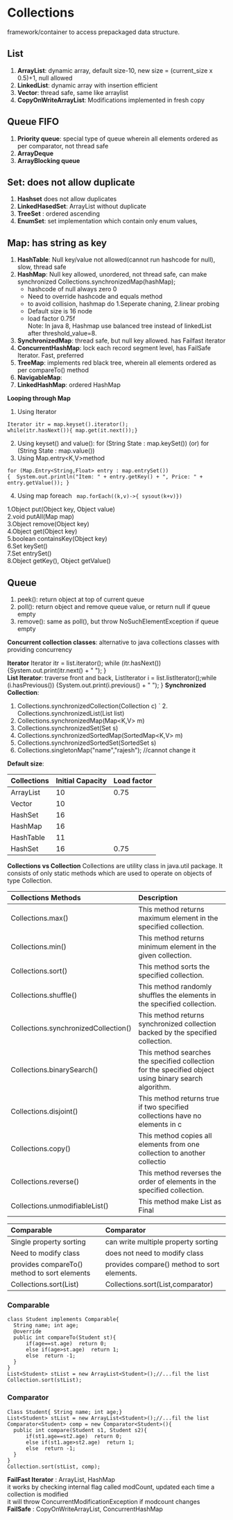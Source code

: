 
# Collections
framework/container to access prepackaged data structure.

## List
1. **ArrayList**: dynamic array, default size-10, new size = (current_size x 0.5)+1, null allowed  
2. **LinkedList**: dynamic array with insertion efficient  
3. **Vector**: thread safe, same like arraylist  
4. **CopyOnWriteArrayList**: Modifications implemented in fresh copy  

## Queue FIFO
1. **Priority queue**: special type of queue wherein all elements ordered as per comparator, not thread safe   
2. **ArrayDeque**   
3. **ArrayBlocking queue**  

## Set: does not allow duplicate
1. **Hashset** does not allow duplicates    
2. **LinkedHasedSet**: ArrayList without duplicate  
3. **TreeSet** : ordered ascending 
4. **EnumSet**: set implementation which contain only enum values,     	

## Map: has string as key  
1. **HashTable**: Null key/value not allowed(cannot run hashcode for null), slow, thread safe  
2. **HashMap**: Null key allowed, unordered, not thread safe, can make synchronized Collections.synchronizedMap(hashMap);
    - hashcode of null always zero 0
    - Need to override hashcode and equals method  
    - to avoid collision, hashmap do 1.Seperate chaning, 2.linear probing   
    - Default size is 16 node     
    - load factor 0.75f  
    Note: In java 8, Hashmap use balanced tree instead of linkedList after threshold_value=8.      
3. **SynchronizedMap**: thread safe, but null key allowed. has Failfast iterator  
4. **ConcurrentHashMap**: lock each record segment level, has FailSafe Iterator. Fast, preferred     
5. **TreeMap**: implements red black tree, wherein all elements ordered as per compareTo() method    
6. **NavigableMap**:  
7. **LinkedHashMap**: ordered HashMap  

**Looping through Map**  
1. Using Iterator  
```
Iterator itr = map.keyset().iterator();
while(itr.hasNext()){ map.get(it.next());}
```
2. Using keyset() and value(): for (String State : map.keySet()) (or) for (String State : map.value())   
3. Using Map.entry<K,V>method  
```
for (Map.Entry<String,Float> entry : map.entrySet()) 
{  System.out.println("Item: " + entry.getKey() + ", Price: " + entry.getValue()); }    
```
4. Using map foreach  ``` map.forEach((k,v)->{ sysout(k+v)})```   


1.Object put(Object key, Object value)  
2.void putAll(Map map)  
3.Object remove(Object key)  
4.Object get(Object key)  
5.boolean containsKey(Object key)  
6.Set keySet()  
7.Set entrySet()  
8.Object getKey(), Object getValue()  

## Queue  
1. peek(): return object at top of current queue  
2. poll(): return object and remove queue value, or return null if queue empty     
3. remove(): same as poll(), but throw NoSuchElementException if queue empty  


**Concurrent collection classes**:  alternative to java collections classes with providing concurrency    

**Iterator**  Iterator itr = list.iterator(); while (itr.hasNext()) {System.out.print(itr.next() + " "); }   
**List Iterator**: traverse front and back,  ListIterator i = list.listIterator();while (i.hasPrevious()) {System.out.print(i.previous() + " "); }
**Synchronized Collection**: 
  1. Collections.synchronizedCollection(Collection c)
` 2. Collections.synchronizedList(List list)
  3. Collections.synchronizedMap(Map<K,V> m)
  4. Collections.synchronizedSet(Set s)
  5. Collections.synchronizedSortedMap(SortedMap<K,V> m)
  6. Collections.synchronizedSortedSet(SortedSet s)
  7. Collections.singletonMap("name","rajesh"); //cannot change it  

**Default size**:  

|Collections | Initial Capacity | Load factor |
|:------------|:----------|:----------|
|ArrayList   | 10       |0.75|
|Vector      | 10       ||
|HashSet     | 16       ||
|HashMap     | 16       ||
|HashTable   | 11       ||
|HashSet     | 16       | 0.75       |

**Collections vs Collection** 
Collections are utility class in java.util package. It consists of only static methods which are used to operate on objects of type Collection.  

|Collections Methods                  | Description  |
|:-------------------------------------|:-------------------------------------------------------------|
|Collections.max()	                  |This method returns maximum element in the specified collection.|
|Collections.min()	                  |This method returns minimum element in the given collection.|
|Collections.sort()	                  |This method sorts the specified collection.|
|Collections.shuffle()	              |This method randomly shuffles the elements in the specified collection.|
|Collections.synchronizedCollection() |This method returns synchronized collection backed by the specified collection.|
|Collections.binarySearch()	          |This method searches the specified collection for the specified object using binary search algorithm.|
|Collections.disjoint()	              |This method returns true if two specified collections have no elements in c|ommon.|
|Collections.copy()	                  |This method copies all elements from one collection to another collectio|n.|
|Collections.reverse()	              |This method reverses the order of elements in the specified collection.|
|Collections.unmodifiableList()	              |This method make List as Final|


|Comparable                  | Comparator  |
|:-------------------------------------|:-------------------------------------------------------------|
|Single property sorting	                  |can write multiple property sorting|
|Need to modify class	                  |does not need to modify class|
|provides compareTo() method to sort elements	                  |provides compare() method to sort elements.|
|Collections.sort(List) 	                  |Collections.sort(List,comparator) |

### Comparable
```
class Student implements Comparable{
  String name; int age;
  @override
  public int compareTo(Student st){
      if(age==st.age)  return 0;  
      else if(age>st.age)  return 1;  
      else  return -1;  
  }
}
List<Student> stList = new ArrayList<Student>();//...fil the list
Collection.sort(stList);
```

### Comparator  
```
Class Student{ String name; int age;}
List<Student> stList = new ArrayList<Student>();//...fil the list
Comparator<Student> comp = new Comparator<Student>(){
  public int compare(Student s1, Student s2){
      if(st1.age==st2.age)  return 0;  
      else if(st1.age>st2.age)  return 1;  
      else  return -1;  
  }
}
Collection.sort(stList, comp);
```

**FailFast Iterator** : ArrayList, HashMap    
it works by checking internal flag called modCount, updated each time a collection is modified    
it will throw ConcurrentModificationException if modcount changes  
**FailSafe** : CopyOnWriteArrayList, ConcurrentHashMap    
